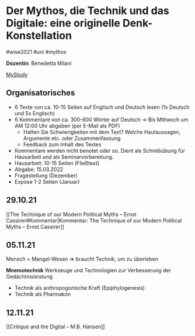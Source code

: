 # Der Mythos, die Technik und das Digitale: eine originelle Denk-Konstellation
#wise2021 #uni #mythos

**Dozentin**: Benedetta Milani

[MyStudy](https://mystudy.leuphana.de/veranstaltungInformation/show?veranstaltung_id=1111508)

## Organisatorisches
- 6 Texte von ca. 10-15 Seiten auf Englisch und Deutsch lesen (1x Deutsch und 5x Englisch)
- 6 Kommentare von ca. 300-600 Wörter auf Deutsch -> Bis Mittwoch um AM 12:00 Uhr abgeben (per E-Mail als PDF)
	- Hatten Sie Schwierigkeiten mit dem Text? Welche Hautaussagen, Argumente etc. oder Zusammenfassung
	- Feedback zum Inhalt des Textes
- Kommentare werden nicht benotet oder so. Dient als Schreibübung für Hausarbeit und als Seminarvorbereitung.
- Hausarbeit: 10-15 Seiten (Fließtext)
- Abgabe: 15.03.2022
- Fragestellung (Dezember)
- Expose 1-2 Seiten (Januar)

## 29.10.21

[[The Technique of our Modern Political Myths – Ernst Cassirer#Kommentar|Kommentar: The Technique of our Modern Political Myths – Ernst Cassirer]]

## 05.11.21

Mensch = Mangel-Wesen 
$\Rightarrow$ braucht Technik, um zu überleben


**Mnemotechnik**
Werkzeuge und Technologien zur Verbesserung der Gedächtnisleistung

- Technik als anthropogonische Kraft (Epiphylogenesis)
- Technik als Pharmakón

## 12.11.21

[[Critique and the Digital – M.B. Hansen]]


